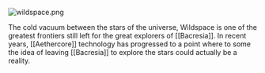 ![](assets/wildspace.png "wildspace.png")

The cold vacuum between the stars of the universe, Wildspace is one of the greatest frontiers still left for the great explorers of [[Bacresia]]. In recent years, [[Aethercore]] technology has progressed to a point where to some the idea of leaving [[Bacresia]] to explore the stars could actually be a reality. 